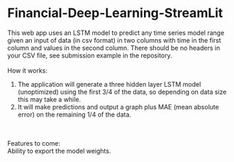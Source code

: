 # Financial-Deep-Learning-StreamLit
This web app uses an LSTM model to predict any time series model range given an input of data (in csv format) in two columns with time in the first column and values in the second column. There should be no headers in your CSV file, see submission example in the repository.
<br>
<br>
How it works: <br>
1. The application will generate a three hidden layer LSTM model (unoptimized) using the first 3/4 of the data, so depending on data size this may take a while. <br>
2. It will make predictions and output a graph plus MAE (mean absolute error) on the remaining 1/4 of the data. <br>

<br>
<br>
Features to come: <br>
Ability to export the model weights.
